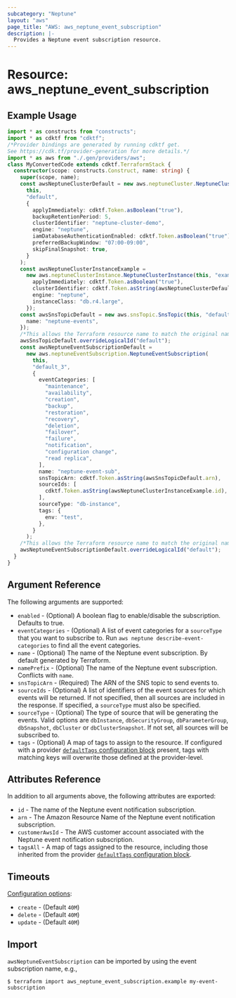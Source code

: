 ```yaml
---
subcategory: "Neptune"
layout: "aws"
page_title: "AWS: aws_neptune_event_subscription"
description: |-
  Provides a Neptune event subscription resource.
---
```


# Resource: aws_neptune_event_subscription

## Example Usage

```typescript
import * as constructs from "constructs";
import * as cdktf from "cdktf";
/*Provider bindings are generated by running cdktf get.
See https://cdk.tf/provider-generation for more details.*/
import * as aws from "./.gen/providers/aws";
class MyConvertedCode extends cdktf.TerraformStack {
  constructor(scope: constructs.Construct, name: string) {
    super(scope, name);
    const awsNeptuneClusterDefault = new aws.neptuneCluster.NeptuneCluster(
      this,
      "default",
      {
        applyImmediately: cdktf.Token.asBoolean("true"),
        backupRetentionPeriod: 5,
        clusterIdentifier: "neptune-cluster-demo",
        engine: "neptune",
        iamDatabaseAuthenticationEnabled: cdktf.Token.asBoolean("true"),
        preferredBackupWindow: "07:00-09:00",
        skipFinalSnapshot: true,
      }
    );
    const awsNeptuneClusterInstanceExample =
      new aws.neptuneClusterInstance.NeptuneClusterInstance(this, "example", {
        applyImmediately: cdktf.Token.asBoolean("true"),
        clusterIdentifier: cdktf.Token.asString(awsNeptuneClusterDefault.id),
        engine: "neptune",
        instanceClass: "db.r4.large",
      });
    const awsSnsTopicDefault = new aws.snsTopic.SnsTopic(this, "default_2", {
      name: "neptune-events",
    });
    /*This allows the Terraform resource name to match the original name. You can remove the call if you don't need them to match.*/
    awsSnsTopicDefault.overrideLogicalId("default");
    const awsNeptuneEventSubscriptionDefault =
      new aws.neptuneEventSubscription.NeptuneEventSubscription(
        this,
        "default_3",
        {
          eventCategories: [
            "maintenance",
            "availability",
            "creation",
            "backup",
            "restoration",
            "recovery",
            "deletion",
            "failover",
            "failure",
            "notification",
            "configuration change",
            "read replica",
          ],
          name: "neptune-event-sub",
          snsTopicArn: cdktf.Token.asString(awsSnsTopicDefault.arn),
          sourceIds: [
            cdktf.Token.asString(awsNeptuneClusterInstanceExample.id),
          ],
          sourceType: "db-instance",
          tags: {
            env: "test",
          },
        }
      );
    /*This allows the Terraform resource name to match the original name. You can remove the call if you don't need them to match.*/
    awsNeptuneEventSubscriptionDefault.overrideLogicalId("default");
  }
}

```

## Argument Reference

The following arguments are supported:

* `enabled` - (Optional) A boolean flag to enable/disable the subscription. Defaults to true.
* `eventCategories` - (Optional) A list of event categories for a `sourceType` that you want to subscribe to. Run `aws neptune describe-event-categories` to find all the event categories.
* `name` - (Optional) The name of the Neptune event subscription. By default generated by Terraform.
* `namePrefix` - (Optional) The name of the Neptune event subscription. Conflicts with `name`.
* `snsTopicArn` - (Required) The ARN of the SNS topic to send events to.
* `sourceIds` - (Optional) A list of identifiers of the event sources for which events will be returned. If not specified, then all sources are included in the response. If specified, a `sourceType` must also be specified.
* `sourceType` - (Optional) The type of source that will be generating the events. Valid options are `dbInstance`, `dbSecurityGroup`, `dbParameterGroup`, `dbSnapshot`, `dbCluster` or `dbClusterSnapshot`. If not set, all sources will be subscribed to.
* `tags` - (Optional) A map of tags to assign to the resource. If configured with a provider [`defaultTags` configuration block](https://registry.terraform.io/providers/hashicorp/aws/latest/docs#default_tags-configuration-block) present, tags with matching keys will overwrite those defined at the provider-level.

## Attributes Reference

In addition to all arguments above, the following attributes are exported:

* `id` - The name of the Neptune event notification subscription.
* `arn` - The Amazon Resource Name of the Neptune event notification subscription.
* `customerAwsId` - The AWS customer account associated with the Neptune event notification subscription.
* `tagsAll` - A map of tags assigned to the resource, including those inherited from the provider [`defaultTags` configuration block](https://registry.terraform.io/providers/hashicorp/aws/latest/docs#default_tags-configuration-block).

## Timeouts

[Configuration options](https://developer.hashicorp.com/terraform/language/resources/syntax#operation-timeouts):

- `create` - (Default `40M`)
- `delete` - (Default `40M`)
- `update` - (Default `40M`)

## Import

`awsNeptuneEventSubscription` can be imported by using the event subscription name, e.g.,

```
$ terraform import aws_neptune_event_subscription.example my-event-subscription
```

<!-- cache-key: cdktf-0.17.0-pre.15 input-d87581fc1de377f5275380b2e5b5e33a636abc353fe62257d3a818090d38dd70 -->